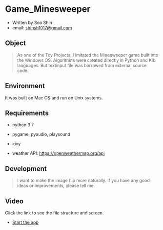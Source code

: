 # Game_Minesweeper

- Written by Soo Shin
- email: shinsh1017@gmail.com

## Object

> As one of the Toy Projects, I imitated the Minesweeper game built into the Windows OS.
> Algorithms were created directly in Python and Kibi languages.
> But textinput file was borrowed from external source code.

## Environment

It was built on Mac OS and run on Unix systems.

## Requirements

- python 3.7
- pygame, pyaudio, playsound 

- kivy

- weather API: https://openweathermap.org/api


## Development

> I want to make the image flip more naturally.
> If you have any good ideas or improvements, please tell me.

## Video
Click the link to see the file structure and screen.

* [Start the app](https://youtu.be/3BtA_apJ00k)
